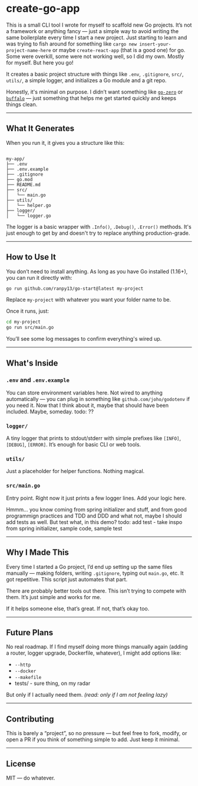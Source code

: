 # create-go-app

This is a small CLI tool I wrote for myself to scaffold new Go projects. It’s not a framework or anything fancy — just a simple way to avoid writing the same boilerplate every time I start a new project. Just starting to learn and was trying to fish around for something like `cargo new insert-your-project-name-here` or maybe `create-react-app` (that is a good one) for go. Some were overkill, some were not working well, so I did my own. Mostly for myself. But here you go!

It creates a basic project structure with things like `.env`, `.gitignore`, `src/`, `utils/`, a simple logger, and initializes a Go module and a git repo.

Honestly, it's minimal on purpose. I didn’t want something like [`go-zero`](https://github.com/zeromicro/go-zero) or [`buffalo`](https://github.com/gobuffalo/buffalo) — just something that helps me get started quickly and keeps things clean.

---

## What It Generates

When you run it, it gives you a structure like this:

```

my-app/
├── .env
├── .env.example
├── .gitignore
├── go.mod
├── README.md
├── src/
│   └── main.go
├── utils/
│   └── helper.go
├── logger/
│   └── logger.go

````

The logger is a basic wrapper with `.Info()`, `.Debug()`, `.Error()` methods. It's just enough to get by and doesn't try to replace anything production-grade.

---

## How to Use It

You don’t need to install anything. As long as you have Go installed (1.16+), you can run it directly with:

```bash
go run github.com/ranpy13/go-start@latest my-project
````

Replace `my-project` with whatever you want your folder name to be.

Once it runs, just:

```bash
cd my-project
go run src/main.go
```

You’ll see some log messages to confirm everything's wired up.

---

## What's Inside

### `.env` and `.env.example`

You can store environment variables here. Not wired to anything automatically — you can plug in something like `github.com/joho/godotenv` if you need it. Now that I think about it, maybe that should have been included. Maybe, someday. todo: ??

### `logger/`

A tiny logger that prints to stdout/stderr with simple prefixes like `[INFO]`, `[DEBUG]`, `[ERROR]`. It’s enough for basic CLI or web tools.

### `utils/`

Just a placeholder for helper functions. Nothing magical.

### `src/main.go`

Entry point. Right now it just prints a few logger lines. Add your logic here.

Hmmm... you know coming from spring initializer and stuff, and from good programmign practices and TDD and DDD and what not, maybe I should add tests as well. But test what, in this demo?
todo: add test - take inspo from spring initializer, sample code, sample test

---

## Why I Made This

Every time I started a Go project, I’d end up setting up the same files manually — making folders, writing `.gitignore`, typing out `main.go`, etc. It got repetitive. This script just automates that part.

There are probably better tools out there. This isn’t trying to compete with them. It’s just simple and works for me.

If it helps someone else, that’s great. If not, that’s okay too.

---

## Future Plans

No real roadmap. If I find myself doing more things manually again (adding a router, logger upgrade, Dockerfile, whatever), I might add options like:

* `--http`
* `--docker`
* `--makefile`
* tests/ - sure thing, on my radar

But only if I actually need them. _(read: only if I am not feeling lazy)_

---

## Contributing

This is barely a “project”, so no pressure — but feel free to fork, modify, or open a PR if you think of something simple to add. Just keep it minimal.

---

## License

MIT — do whatever.
